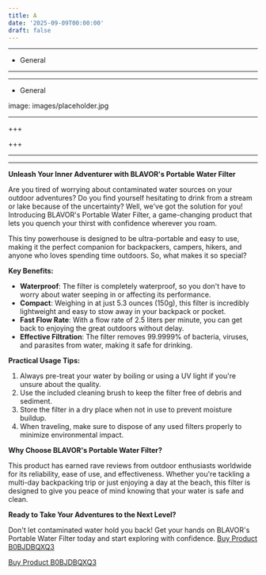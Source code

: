 ```yaml
---
title: A
date: '2025-09-09T00:00:00'
draft: false
---
```


---




- General
---

---

- General

image: images/placeholder.jpg

---

+++






+++





---



---
**Unleash Your Inner Adventurer with BLAVOR's Portable Water Filter**

Are you tired of worrying about contaminated water sources on your outdoor adventures? Do you find yourself hesitating to drink from a stream or lake because of the uncertainty? Well, we've got the solution for you! Introducing BLAVOR's Portable Water Filter, a game-changing product that lets you quench your thirst with confidence wherever you roam.

This tiny powerhouse is designed to be ultra-portable and easy to use, making it the perfect companion for backpackers, campers, hikers, and anyone who loves spending time outdoors. So, what makes it so special?

**Key Benefits:**

* **Waterproof**: The filter is completely waterproof, so you don't have to worry about water seeping in or affecting its performance.
* **Compact**: Weighing in at just 5.3 ounces (150g), this filter is incredibly lightweight and easy to stow away in your backpack or pocket.
* **Fast Flow Rate**: With a flow rate of 2.5 liters per minute, you can get back to enjoying the great outdoors without delay.
* **Effective Filtration**: The filter removes 99.9999% of bacteria, viruses, and parasites from water, making it safe for drinking.

**Practical Usage Tips:**

1. Always pre-treat your water by boiling or using a UV light if you're unsure about the quality.
2. Use the included cleaning brush to keep the filter free of debris and sediment.
3. Store the filter in a dry place when not in use to prevent moisture buildup.
4. When traveling, make sure to dispose of any used filters properly to minimize environmental impact.

**Why Choose BLAVOR's Portable Water Filter?**

This product has earned rave reviews from outdoor enthusiasts worldwide for its reliability, ease of use, and effectiveness. Whether you're tackling a multi-day backpacking trip or just enjoying a day at the beach, this filter is designed to give you peace of mind knowing that your water is safe and clean.

**Ready to Take Your Adventures to the Next Level?**

Don't let contaminated water hold you back! Get your hands on BLAVOR's Portable Water Filter today and start exploring with confidence. [Buy Product B0BJDBQXQ3](https://www.amazon.com/BLAVOR-Portable-Waterproof-Compatible-Backpacking/dp/B0BJDBQXQ3/)

[Buy Product B0BJDBQXQ3](https://www.amazon.com/BLAVOR-Portable-Waterproof-Compatible-Backpacking/dp/B0BJDBQXQ3/)